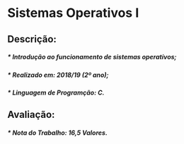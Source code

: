 # Sistemas Operativos I

## Descrição:
##### * Introdução ao funcionamento de sistemas operativos;
##### * Realizado em: 2018/19 (2º ano);
##### * Linguagem de Programção: C.

## Avaliação:
##### * Nota do Trabalho: 16,5 Valores.
